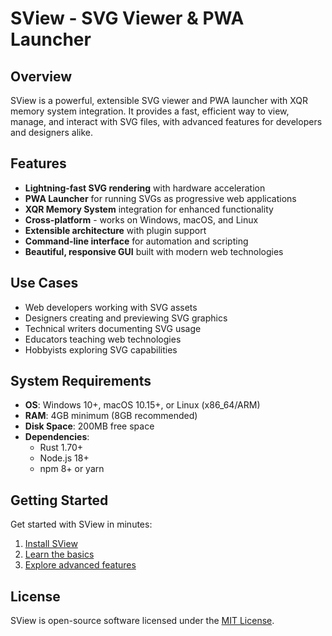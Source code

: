 # SView - SVG Viewer & PWA Launcher

## Overview

SView is a powerful, extensible SVG viewer and PWA launcher with XQR memory system integration. It provides a fast, efficient way to view, manage, and interact with SVG files, with advanced features for developers and designers alike.

## Features

- **Lightning-fast SVG rendering** with hardware acceleration
- **PWA Launcher** for running SVGs as progressive web applications
- **XQR Memory System** integration for enhanced functionality
- **Cross-platform** - works on Windows, macOS, and Linux
- **Extensible architecture** with plugin support
- **Command-line interface** for automation and scripting
- **Beautiful, responsive GUI** built with modern web technologies

## Use Cases

- Web developers working with SVG assets
- Designers creating and previewing SVG graphics
- Technical writers documenting SVG usage
- Educators teaching web technologies
- Hobbyists exploring SVG capabilities

## System Requirements

- **OS**: Windows 10+, macOS 10.15+, or Linux (x86_64/ARM)
- **RAM**: 4GB minimum (8GB recommended)
- **Disk Space**: 200MB free space
- **Dependencies**:
  - Rust 1.70+
  - Node.js 18+
  - npm 8+ or yarn

## Getting Started

Get started with SView in minutes:

1. [Install SView](./getting-started/installation.md)
2. [Learn the basics](./getting-started/quick-start.md)
3. [Explore advanced features](./user-guide/advanced-features.md)

## License

SView is open-source software licensed under the [MIT License](../LICENSE).
